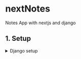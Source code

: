# nextNotes
Notes App with nextjs and django

## 1. Setup

<details>
<summary>
Django setup
</summary>

### 1. Bootstraping my Django project

Based on [First django app](https://docs.djangoproject.com/en/5.2/intro/tutorial01/)

```sh
mkdir nextnotes
cd nextnotes
django-admin startproject backend
cd backend
py manage.py startapp notes
```

</details>